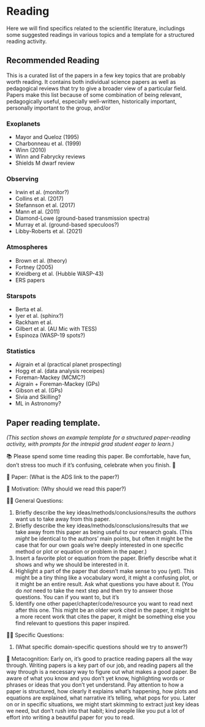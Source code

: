 # Reading 

Here we will find specifics related to the scientific literature, includings some suggested readings in various topics and a template for a structured reading activity. 

## Recommended Reading

This is a curated list of the papers in a few key topics that are probably worth reading. It contains both individual science papers as well as pedagogical reviews that try to give a broader view of a particular field. Papers make this list because of some combination of being relevant, pedagogically useful, especially well-written, historically important, personally important to the group, and/or 

### Exoplanets
- Mayor and Queloz (1995)
- Charbonneau et al. (1999)
- Winn (2010)
- Winn and Fabrycky reviews 
- Shields M dwarf review 

### Observing
- Irwin et al. (monitor?)
- Collins et al. (2017)
- Stefannson et al. (2017)
- Mann et al. (2011)
- Diamond-Lowe (ground-based transmission spectra)
- Murray et al. (ground-based speculoos?)
- Libby-Roberts et al. (2021)

### Atmospheres
- Brown et al. (theory)
- Fortney (2005)
- Kreidberg et al. (Hubble WASP-43)
- ERS papers 

### Starspots
- Berta et al. 
- Iyer et al. (sphinx?)
- Rackham et al. 
- Gilbert et al. (AU Mic with TESS)
- Espinoza (WASP-19 spots?)

### Statistics 
- Aigrain et al (practical planet prospecting)
- Hogg et al. (data analysis receipes)
- Foreman-Mackey (MCMC?)
- Aigrain + Foreman-Mackey (GPs)
- Gibson et al. (GPs)
- Sivia and Skilling?
- ML in Astronomy? 


## Paper reading template. 

*(This section shows an example template for a structured paper-reading activity, with prompts for the intrepid grad student eager to learn.)*

📚 Please spend some time reading this paper. Be comfortable, have fun, don’t stress too much if it’s confusing, celebrate when you finish. 🎉

📜 Paper:
(What is the ADS link to the paper?)

🤔 Motivation:
(Why should we read this paper?)

🧑‍🏫 General Questions:
1. Briefly describe the key ideas/methods/conclusions/results the *authors* want us to take away from this paper. 
2. Briefly describe the key ideas/methods/consclusions/results that *we* take away from this paper as being useful to our research goals. (This *might* be identical to the authors’ main points, but often it might be the case that for our own goals we’re deeply interested in one specific method or plot or equation or problem in the paper.)
3. Insert a favorite plot or equation from the paper. Briefly describe what it shows and why we should be interested in it. 
4. Highlight a part of the paper that doesn’t make sense to you (yet). This might be a tiny thing like a vocabulary word, it might a confusing plot, or it might be an entire result. Ask what questions you have about it. (You do *not* need to take the next step and then try to answer those questions. You can if you want to, but it’s 
5. Identify one other paper/chapter/code/resource you want to read next after this one. This might be an older work cited in the paper, it might be a more recent work that cites the paper, it might be something else you find relevant to questions this paper inspired. 

🧑‍💻 Specific Questions:
1. (What specific domain-specific questions should we try to answer?) 

🧠 Metacognition:
Early on, it’s good to practice reading papers all the way through. Writing papers is a key part of our job, and reading papers all the way through is a necessary way to figure out what makes a good paper. Be aware of what you know and you don’t yet know, highlighting words or phrases or ideas that you don’t yet understand. Pay attention to how a paper is structured, how clearly it explains what’s happening, how plots and equations are explained, what narrative it’s telling, what pops for you. Later on or in specific situations, we might start skimming to extract just key ideas we need, but don’t rush into that habit; kind people like you put a lot of effort into writing a beautiful paper for you to read. 

